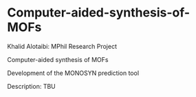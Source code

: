 # Computer-aided-synthesis-of-MOFs
Khalid Alotaibi: MPhil Research Project

Computer-aided synthesis of MOFs 

Development of the MONOSYN prediction tool

Description: TBU
